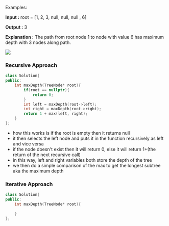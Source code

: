 Examples:

**Input :** root = [1, 2, 3, null, null, null , 6]

**Output :** 3

**Explanation :** The path from root node 1 to node with value 6 has maximum depth with 3 nodes along path.

![](https://static.takeuforward.org/content/ProblemSetter-iaO2S02r)
### Recursive Approach
```cpp
class Solution{
public:
	int maxDepth(TreeNode* root){
		if(root == nullptr){
			return 0;
		}
		int left = maxDepth(root->left);
		int right = maxDepth(root->right);
		return 1 + max(left, right);
	}
};
```
- how this works is if the root is empty then it returns null
- it then selects the left node and puts it in the function recursively as left and vice versa
- if the node doesn't exist then it will return 0, else it will return 1+(the return of the next recursive call)
- in this way, left and right variables both store the depth of the tree
- we then do a simple comparison of the max to get the longest subtree aka the maximum depth

### Iterative Approach
```cpp
class Solution{
public:
	int maxDepth(TreeNode* root){
		
	}
};
```